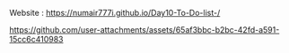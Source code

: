 Website : https://numair777i.github.io/Day10-To-Do-list-/

https://github.com/user-attachments/assets/65af3bbc-b2bc-42fd-a591-15cc6c410983

